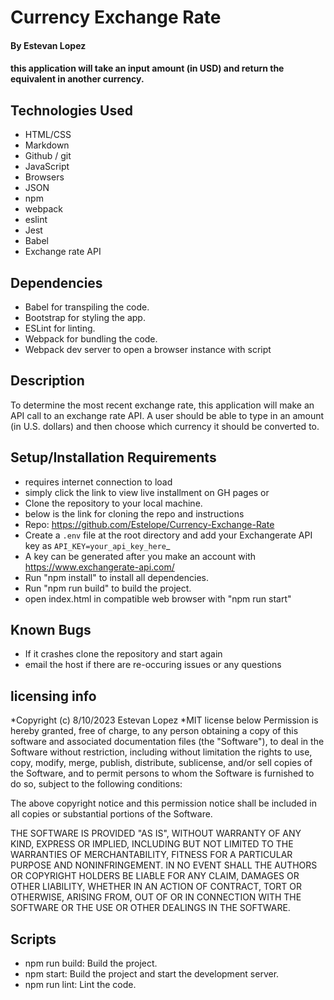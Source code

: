 # Currency Exchange Rate 
 

 #### By Estevan Lopez

####  this application will take an input amount (in USD) and return the equivalent in another currency.

## Technologies Used
* HTML/CSS
* Markdown
* Github / git
* JavaScript
* Browsers
* JSON
* npm
* webpack
* eslint
* Jest
* Babel
* Exchange rate API

## Dependencies

* Babel for transpiling the code.
* Bootstrap for styling the app.
* ESLint for linting.
* Webpack for bundling the code.
* Webpack dev server to open a browser instance with script 


## Description
To determine the most recent exchange rate, this application will make an API call to an exchange rate API. A user should be able to type in an amount (in U.S. dollars) and then choose which currency it should be converted to.


## Setup/Installation Requirements

* requires internet connection to load
* simply click the link to view live installment on GH pages 
 or
 * Clone the repository to your local machine.
* below is the link for cloning the repo and instructions 
* Repo: https://github.com/Estelope/Currency-Exchange-Rate
* Create a `.env` file at the root directory and add your Exchangerate API key as `API_KEY=your_api_key_here`_
* A key can be generated after you make an account with https://www.exchangerate-api.com/
* Run "npm install" to install all dependencies.
* Run "npm run build" to build the project.
* open index.html in compatible web browser with "npm run start"


## Known Bugs

* If it crashes clone the repository and start again
* email the host if there are re-occuring issues or any questions

## licensing info 
*Copyright (c) 8/10/2023 Estevan Lopez
*MIT license below
Permission is hereby granted, free of charge, to any person obtaining a copy
of this software and associated documentation files (the "Software"), to deal
in the Software without restriction, including without limitation the rights
to use, copy, modify, merge, publish, distribute, sublicense, and/or sell
copies of the Software, and to permit persons to whom the Software is
furnished to do so, subject to the following conditions:

The above copyright notice and this permission notice shall be included in all
copies or substantial portions of the Software.

THE SOFTWARE IS PROVIDED "AS IS", WITHOUT WARRANTY OF ANY KIND, EXPRESS OR
IMPLIED, INCLUDING BUT NOT LIMITED TO THE WARRANTIES OF MERCHANTABILITY,
FITNESS FOR A PARTICULAR PURPOSE AND NONINFRINGEMENT. IN NO EVENT SHALL THE
AUTHORS OR COPYRIGHT HOLDERS BE LIABLE FOR ANY CLAIM, DAMAGES OR OTHER
LIABILITY, WHETHER IN AN ACTION OF CONTRACT, TORT OR OTHERWISE, ARISING FROM,
OUT OF OR IN CONNECTION WITH THE SOFTWARE OR THE USE OR OTHER DEALINGS IN THE
SOFTWARE.

## Scripts
* npm run build: Build the project.
* npm start: Build the project and start the development server.
* npm run lint: Lint the code.


